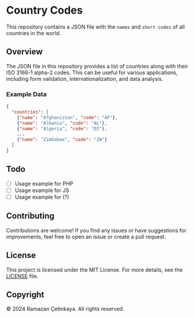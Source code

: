 # Country Codes

This repository contains a JSON file with the `names` and `short codes` of all countries in the world.

## Overview

The JSON file in this repository provides a list of countries along with their ISO 3166-1 alpha-2 codes. This can be useful for various applications, including form validation, internationalization, and data analysis.

### Example Data

```json
{
  "countries": [
    {"name": "Afghanistan", "code": "AF"},
    {"name": "Albania", "code": "AL"},
    {"name": "Algeria", "code": "DZ"},
    ...
    {"name": "Zimbabwe", "code": "ZW"}
  ]
}
```

## Todo

- [ ] Usage example for PHP
- [ ] Usage example for JS
- [ ] Usage example for (?)

## Contributing

Contributions are welcome! If you find any issues or have suggestions for improvements, feel free to open an issue or create a pull request.

## License

This project is licensed under the MIT License. For more details, see the [LICENSE](LICENSE) file.

## Copyright

© 2024 Ramazan Çetinkaya. All rights reserved.
